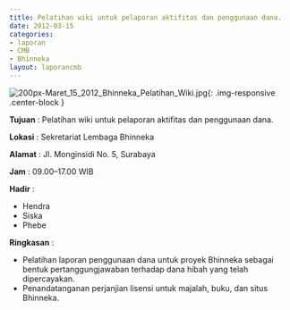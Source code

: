```yaml
---
title: Pelatihan wiki untuk pelaporan aktifitas dan penggunaan dana.
date: 2012-03-15
categories:
- laporan
- CMB
- Bhinneka
layout: laporancmb
---
```


![200px-Maret_15_2012_Bhinneka_Pelatihan_Wiki.jpg](/uploads/200px-Maret_15_2012_Bhinneka_Pelatihan_Wiki.jpg){: .img-responsive .center-block }	
	
**Tujuan** :	Pelatihan wiki untuk pelaporan aktifitas dan penggunaan dana.
	
**Lokasi** :	Sekretariat Lembaga Bhinneka
	
**Alamat** : 	Jl. Monginsidi No. 5, Surabaya
	
**Jam** :	09.00–17.00 WIB
	
**Hadir** :	
*	Hendra
*	Siska
*	Phebe

**Ringkasan** :	
*	Pelatihan laporan penggunaan dana untuk proyek Bhinneka sebagai bentuk pertanggungjawaban terhadap dana hibah yang telah dipercayakan.
*	Penandatanganan perjanjian lisensi untuk majalah, buku, dan situs Bhinneka.
